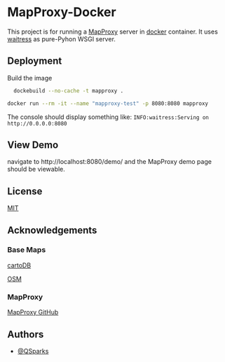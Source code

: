 
# MapProxy-Docker

This project is for running a [MapProxy](https://mapproxy.org/) server in  [docker]() container. It uses [waitress](https://docs.pylonsproject.org/projects/waitress/en/stable/index.html) as pure-Pyhon WSGI server. 


## Deployment

Build the image

```bash
  dockebuild --no-cache -t mapproxy .
```

```bash
docker run --rm -it --name "mapproxy-test" -p 8080:8080 mapproxy
```

The console should display something like: `INFO:waitress:Serving on http://0.0.0.0:8080`

## View Demo 
navigate to http://localhost:8080/demo/
 and the MapProxy demo page should be viewable. 
## License

[MIT](https://choosealicense.com/licenses/mit/)


## Acknowledgements

### Base Maps
[cartoDB](https://cartodb-basemaps-a.global.ssl.fastly.net/#13/40.7062/-74.0045)

[OSM](https://www.openstreetmap.org/)

### MapProxy

[MapProxy GitHub](https://github.com/mapproxy)


## Authors

- [@QSparks](https://github.com/QSparks)


